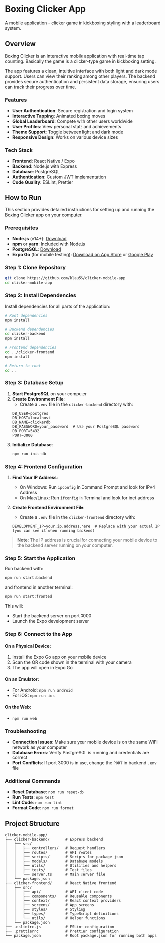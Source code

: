# Boxing Clicker App

A mobile application - clicker game in kickboxing styling with a leaderboard system.

## Overview

Boxing Clicker is an interactive mobile application with real-time tap counting. Basically the game is a clicker-type game in kickboxing setting.

The app features a clean, intuitive interface with both light and dark mode support. Users can view their ranking among other players. The backend provides secure authentication and persistent data storage, ensuring users can track their progress over time.

### Features

- **User Authentication**: Secure registration and login system
- **Interactive Tapping**: Animated boxing moves
- **Global Leaderboard**: Compete with other users worldwide
- **User Profiles**: View personal stats and achievements
- **Theme Support**: Toggle between light and dark mode
- **Responsive Design**: Works on various device sizes

### Tech Stack

- **Frontend**: React Native / Expo
- **Backend**: Node.js with Express
- **Database**: PostgreSQL
- **Authentication**: Custom JWT implementation
- **Code Quality**: ESLint, Prettier

## How to Run

This section provides detailed instructions for setting up and running the Boxing Clicker app on your computer.

### Prerequisites

- **Node.js** (v14+): [Download](https://nodejs.org/)
- **npm** or **yarn**: Included with Node.js
- **PostgreSQL**: [Download](https://www.postgresql.org/download/)
- **Expo Go** (for mobile testing): [Download on App Store](https://apps.apple.com/app/expo-go/id982107779) or [Google Play](https://play.google.com/store/apps/details?id=host.exp.exponent)

### Step 1: Clone Repository

```bash
git clone https://github.com/klau55/clicker-mobile-app
cd clicker-mobile-app
```

### Step 2: Install Dependencies

Install dependencies for all parts of the application:

```bash
# Root dependencies
npm install

# Backend dependencies
cd clicker-backend
npm install

# Frontend dependencies
cd ../clicker-frontend
npm install

# Return to root
cd ..
```

### Step 3: Database Setup

1. **Start PostgreSQL** on your computer
2. **Create Environment File**:
   - Create a `.env` file in the `clicker-backend` directory with:
   ```
   DB_USER=postgres
   DB_HOST=localhost
   DB_NAME=clickerdb
   DB_PASSWORD=your_password  # Use your PostgreSQL password
   DB_PORT=5432
   PORT=3000
   ```
3. **Initialize Database**:
   ```bash
   npm run init-db
   ```

### Step 4: Frontend Configuration

1. **Find Your IP Address**:
   - On Windows: Run `ipconfig` in Command Prompt and look for IPv4 Address
   - On Mac/Linux: Run `ifconfig` in Terminal and look for inet address
   
2. **Create Frontend Environment File**:
   - Create a `.env` file in the `clicker-frontend` directory with:
   ```
   DEVELOPMENT_IP=your.ip.address.here  # Replace with your actual IP (you can see it when running backend)
   ```

> **Note**: The IP address is crucial for connecting your mobile device to the backend server running on your computer.

### Step 5: Start the Application

Run backend with:

```bash
npm run start:backend
```

and frontend in another terminal:

```bash
npm run start:fronted
```

This will:
- Start the backend server on port 3000
- Launch the Expo development server

### Step 6: Connect to the App

#### On a Physical Device:
1. Install the Expo Go app on your mobile device
2. Scan the QR code shown in the terminal with your camera
3. The app will open in Expo Go

#### On an Emulator:
- For Android: `npm run android`
- For iOS: `npm run ios`

#### On the Web:
- `npm run web`

### Troubleshooting

- **Connection Issues**: Make sure your mobile device is on the same WiFi network as your computer
- **Database Errors**: Verify PostgreSQL is running and credentials are correct
- **Port Conflicts**: If port 3000 is in use, change the `PORT` in backend `.env` file

### Additional Commands

- **Reset Database**: `npm run reset-db`
- **Run Tests**: `npm test`
- **Lint Code**: `npm run lint`
- **Format Code**: `npm run format`

## Project Structure

```
clicker-mobile-app/
├── clicker-backend/       # Express backend
│   ├── src/
│   │   ├── controllers/   # Request handlers
│   │   ├── routes/        # API routes
│   │   ├── scripts/       # Scripts for package json
│   │   ├── models/        # Database models
│   │   ├── utils/         # Utilities and helpers
│   │   ├── tests/         # Test files
│   │   └── server.ts      # Main server file
│   └── package.json
├── clicker-frontend/      # React Native frontend
│   ├── src/
│   │   ├── api/           # API client code
│   │   ├── components/    # Reusable components
│   │   ├── context/       # React context providers
│   │   ├── screens/       # App screens
│   │   ├── styles/        # Styling
│   │   ├── types/         # TypeScript definitions
│   │   └── utils/         # Helper functions
│   └── package.json
├── .eslintrc.js           # ESLint configuration
├── .prettierrc            # Prettier configuration
└── package.json           # Root package.json for running both apps
```
